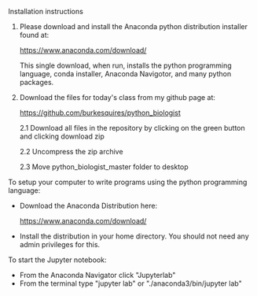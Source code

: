 Installation instructions

1. Please download and install the Anaconda python distribution installer found at:

	https://www.anaconda.com/download/
    
    This single download, when run, installs the python programming language, conda installer, Anaconda Navigotor, and many python packages.


2. Download the files for today's class from my github page at:

	https://github.com/burkesquires/python_biologist

	2.1 Download all files in the repository by clicking on the green button and clicking download zip
	
	2.2 Uncompress the zip archive
	
	2.3 Move python_biologist_master folder to desktop


To setup your computer to write programs using the python programming language:

- Download the Anaconda Distribution here:

	https://www.anaconda.com/download/

- Install the distribution in your home directory. You should not need any admin privileges for this.


To start the Jupyter notebook:

- From the Anaconda Navigator click "Jupyterlab"
- From the terminal type "jupyter lab" or "./anaconda3/bin/jupyter lab"
